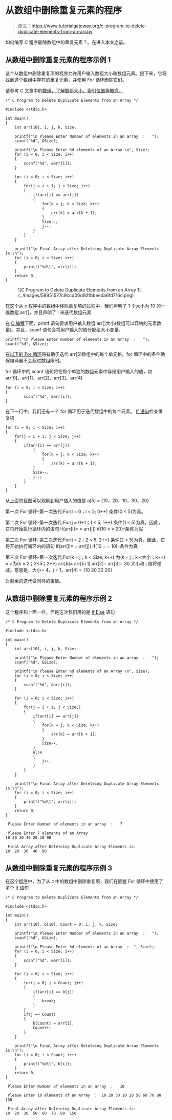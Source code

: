 # 从数组中删除重复元素的程序

> 原文：<https://www.tutorialgateway.org/c-program-to-delete-duplicate-elements-from-an-array/>

如何编写 C 程序删除数组中的重复元素？。在进入本文之前。

## 从数组中删除重复元素的程序示例 1

这个从数组中删除重复项的程序允许用户输入数组大小和数组元素。接下来，它将找到这个数组中存在的重复元素，并使用 For 循环删除它们。

请参考 C 文章中的[数组，了解数组大小、索引位置等概念。](https://www.tutorialgateway.org/array-in-c/)

```
/* C Program to Delete Duplicate Elements from an Array */

#include <stdio.h>

int main()
{
	int arr[10], i, j, k, Size;

	printf("\n Please Enter Number of elements in an array  :   ");
	scanf("%d", &Size);

	printf("\n Please Enter %d elements of an Array \n", Size);
	for (i = 0; i < Size; i++)
	{
    	scanf("%d", &arr[i]);
   	}     

	for (i = 0; i < Size; i++)
	{
		for(j = i + 1; j < Size; j++)
		{
    		if(arr[i] == arr[j])
    		{
    			for(k = j; k < Size; k++)
    			{
    				arr[k] = arr[k + 1];
				}
				Size--;
				j--;
			}
		}
	}

 	printf("\n Final Array after Deleteing Duplicate Array Elements is:\n");
 	for (i = 0; i < Size; i++)
  	{
 		printf("%d\t", arr[i]);
  	}	     
 	return 0;
}
```

<figure class="wp-block-image">![C Program to Delete Duplicate Elements from an Array 1](../Images/58951577c9ccd00d92fbbeeda6fd716c.png)</figure>

在这个从 c 程序中的数组中移除重复项的过程中，我们声明了 1 个大小为 10 的一维数组 arr[]，并且声明了 I 来迭代数组元素

在 [C 编程](https://www.tutorialgateway.org/c-programming/)下面，printf 语句要求用户输入数组 arr[]大小(数组可以容纳的元素数量)。并且，scanf 语句会将用户输入的值分配给大小变量。

```
printf("\n Please Enter Number of elements in an array  :   ");
scanf("%d", &Size);
```

在[以下的 For 循环](https://www.tutorialgateway.org/for-loop-in-c-programming/)将有助于迭代 arr[5]数组中的每个单元格。for 循环中的条件确保编译器不会超过数组限制。

for 循环中的 scanf 语句将在每个单独的数组元素中存储用户输入的值，如 arr[0]、arr[1]、arr[2]、arr[3]、arr[4]

```
for (i = 0; i < Size; i++)
{
    	scanf("%d", &arr[i]);
}
```

在下一行中，我们还有一个 for 循环用于迭代数组中的每个元素。 [If 语句](https://www.tutorialgateway.org/if-statement-in-c/)检查重复项

```
for (i = 0; i < Size; i++)
{
	for(j = i + 1; j < Size; j++)
	{
   		if(arr[i] == arr[j])
    		{
    			for(k = j; k < Size; k++)
    			{
    				arr[k] = arr[k + 1];
			}
			Size--;
			j--;
		}
	}
}
```

从上面的截图可以观察到用户插入的值是
a[5] = {10，20，10，30，20}

第一次 For 循环–第一次迭代:For(I = 0；i < 5; 0++)
条件(0 < 5)为真。

第二次 For 循环–第一次迭代:For(j = 0+1；1 < 5; 1++)
条件(1 < 5)为真。因此，它将开始执行循环内的语句
if(arr[I]= = arr[j])
if(10 = = 20)–条件为假

第二次 For 循环–第二次迭代:For(j = 2；2 < 5; 2++)
条件(2 < 5)为真。因此，它将开始执行循环内的语句
if(arr[I]= = arr[j])
if(10 = = 10)–条件为真

第三次 For 循环–第一次迭代:For(k = j；k < Size; k++)
为(k = j；k <大小；k++) = >为(k = 2；2<5；2++)
arr[k]= arr[k+1]
arr[2]= arr[3]= 30
大小和 j 值将递减。意思是，大小= 4，j = 1，arr[4] = {10 20 30 20}

对剩余的迭代做同样的事情。

## 从数组中删除重复元素的程序示例 2

这个程序和上面一样，但是这次我们用的是 [If Else](https://www.tutorialgateway.org/if-else-statement-in-c/) 语句

```
/* C Program to Delete Duplicate Elements from an Array */

#include <stdio.h>

int main()
{
	int arr[10], i, j, k, Size;

	printf("\n Please Enter Number of elements in an array  :   ");
	scanf("%d", &Size);

	printf("\n Please Enter %d elements of an Array \n", Size);
	for (i = 0; i < Size; i++)
	{
    	scanf("%d", &arr[i]);
   	}     

	for (i = 0; i < Size; i++)
	{
		for(j = i + 1; j < Size;)
		{
    		if(arr[i] == arr[j])
    		{
    			for(k = j; k < Size; k++)
    			{
    				arr[k] = arr[k + 1];
				}
				Size--;
			}
			else
			{
				j++;
			}
		}
	}

 	printf("\n Final Array after Deleteing Duplicate Array Elements is:\n");
 	for (i = 0; i < Size; i++)
  	{
 		printf("%d\t", arr[i]);
  	}	     
 	return 0;
}
```

```
 Please Enter Number of elements in an array  :   7

 Please Enter 7 elements of an Array 
10 20 30 40 20 10 90

 Final Array after Deleteing Duplicate Array Elements is:
10	20	30	40	90 
```

## 从数组中删除重复元素的程序示例 3

在这个[程序](https://www.tutorialgateway.org/c-programming-examples/)中，为了从 c 中的数组中删除重复项，我们在嵌套 For 循环中使用了多个 [If 语句](https://www.tutorialgateway.org/if-statement-in-c/)

```
/* C Program to Delete Duplicate Elements from an Array */

#include <stdio.h>

int main()
{
	int arr[10], b[10], Count = 0, i, j, k, Size;

	printf("\n Please Enter Number of elements in an array  :   ");
	scanf("%d", &Size);

	printf("\n Please Enter %d elements of an Array  :  ", Size);
	for (i = 0; i < Size; i++)
	{
    	scanf("%d", &arr[i]);
   	}     

	for (i = 0; i < Size; i++)
	{
		for(j = 0; j < Count; j++)
		{
    		if(arr[i] == b[j])
    		{
    			break;
			}
		}
		if(j == Count)
		{
			b[Count] = arr[i];
			Count++;
		}
	}

 	printf("\n Final Array after Deleteing Duplicate Array Elements is:\n");
 	for (i = 0; i < Count; i++)
  	{
 		printf("%d\t", b[i]);
  	}	     
 	return 0;
}
```

```
 Please Enter Number of elements in an array  :   10

 Please Enter 10 elements of an Array  :  10 20 30 10 20 50 60 70 80 150

 Final Array after Deleteing Duplicate Array Elements is:
10	20	30	50	60	70	80	150 
```